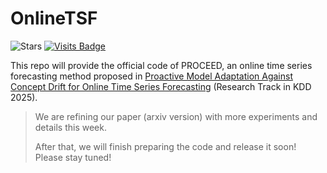 # OnlineTSF
![Stars](https://img.shields.io/github/stars/SJTU-Quant/OnlineTSF)
[![Visits Badge](https://badges.pufler.dev/visits/SJTU-Quant/OnlineTSF)](https://badges.pufler.dev/visits/SJTU-Quant/OnlineTSF)

This repo will provide the official code of PROCEED, an online time series forecasting method proposed in [Proactive Model Adaptation Against Concept Drift for Online Time Series Forecasting](https://arxiv.org/pdf/2412.08435) (Research Track in KDD 2025). 

> We are refining our paper (arxiv version) with more experiments and details this week.
> 
> After that, we will finish preparing the code and release it soon! Please stay tuned!
